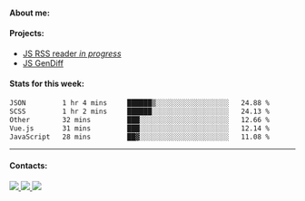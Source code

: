 #### About me:

#### Projects:
- [JS RSS reader *in progress*](https://github.com/GKoil/frontend-project-lvl3)
- [JS GenDiff](https://github.com/GKoil/GenDiff)

#### Stats for this week:
<!--START_SECTION:waka-->

```txt
JSON         1 hr 4 mins     ██████▒░░░░░░░░░░░░░░░░░░   24.88 %
SCSS         1 hr 2 mins     ██████░░░░░░░░░░░░░░░░░░░   24.13 %
Other        32 mins         ███░░░░░░░░░░░░░░░░░░░░░░   12.66 %
Vue.js       31 mins         ███░░░░░░░░░░░░░░░░░░░░░░   12.14 %
JavaScript   28 mins         ██▓░░░░░░░░░░░░░░░░░░░░░░   11.08 %
```

<!--END_SECTION:waka-->
---
#### Contacts:

<a target='_blank' title='LinkedIn' href="https://www.linkedin.com/in/gkoil/">
  <img src="https://img.shields.io/badge/LinkedIn-0077B5?style=for-the-badge&logo=linkedin&logoColor=white" />
</a>
<a target='_blank' title='Telegram' href="https://t.me/gkoil">
  <img src="https://img.shields.io/badge/Telegram-2CA5E0?style=for-the-badge&logo=telegram&logoColor=white" />
</a>
<a target='_blank' title='Gmail' href="mailto: gk.grigorev@gmail.com">
  <img src="https://img.shields.io/badge/Gmail-D14836?style=for-the-badge&logo=gmail&logoColor=white" />
</a>

